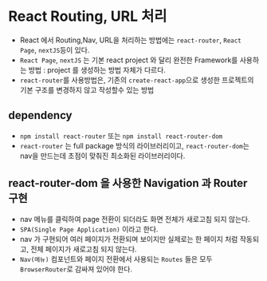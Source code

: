 # React Routing, URL 처리

- React 에서 Routing,Nav, URL을 처리하는 방법에는 `react-router`, `React Page`, `nextJS`등이 있다.
- `React Page`, `nextJS` 는 기본 react project 와 달리 완전한 Framework를
  사용하는 방법 : project 를 생성하는 방법 자체가 다르다.
- `react-router`를 사용방법은, 기존의 `create-react-app`으로 생성한
  프로젝트의 기본 구조를 변경하지 않고 작성할수 있는 방법

## dependency

- `npm install react-router` 또는 `npm install react-router-dom`
- `react-router` 는 full package 방식의 라이브러리이고, `react-router-dom`는
  nav을 만드는데 초점이 맞춰진 최소화된 라이브러리이다.

## react-router-dom 을 사용한 Navigation 과 Router 구현

- nav 메뉴를 클릭하여 page 전환이 되더라도 화면 전체가 새로고침 되지 않는다.
- `SPA(Single Page Application)` 이라고 한다.
- nav 가 구현되어 여러 페이지가 전환되며 보이지만 실제로는 한 페이지 처럼 작동되고,
  전체 페이지가 새로고침 되지 않는다.
- `Nav(메뉴)` 컴포넌트와 페이지 전환에서 사용되는 `Routes` 들은 모두 `BrowserRouter`로
  감싸져 있어야 한다.
